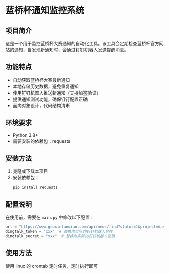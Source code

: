 # 蓝桥杯通知监控系统

## 项目简介

这是一个用于监控蓝桥杯大赛通知的自动化工具。该工具会定期检查蓝桥杯官方网站的通知，当发现新通知时，会通过钉钉机器人发送提醒消息。

## 功能特点

- 自动获取蓝桥杯大赛最新通知
- 本地存储历史数据，避免重复通知
- 使用钉钉机器人推送新通知（支持加签验证）
- 提供通知测试功能，确保钉钉配置正确
- 面向对象设计，代码结构清晰

## 环境要求

- Python 3.8+
- 需要安装的依赖包：requests

## 安装方法

1. 克隆或下载本项目
2. 安装依赖包：
   ```bash
   pip install requests
   ```

## 配置说明

在使用前，需要在 `main.py` 中修改以下配置：

```python
url = "https://www.guoxinlanqiao.com/api/news/find?status=1&project=dasai&progid=20&pageno=1&pagesize=10"
dingtalk_token = "xxx"  # 替换为实际的钉钉机器人令牌
dingtalk_secret = "xxx"  # 替换为实际的钉钉机器人密钥
```

## 使用方法

使用 linux 的 crontab 定时任务，定时执行即可
